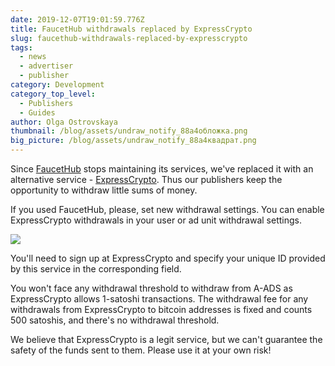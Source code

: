 ```yaml
---
date: 2019-12-07T19:01:59.776Z
title: FaucetHub withdrawals replaced by ExpressCrypto
slug: faucethub-withdrawals-replaced-by-expresscrypto
tags:
  - news
  - advertiser
  - publisher
category: Development
category_top_level:
  - Publishers
  - Guides
author: Olga Ostrovskaya
thumbnail: /blog/assets/undraw_notify_88a4обложка.png
big_picture: /blog/assets/undraw_notify_88a4квадрат.png
---
```

Since [FaucetHub](https://faucethub.io/) stops maintaining its services, we've replaced it with an alternative service - [ExpressCrypto](https://expresscrypto.io/). Thus our publishers keep the opportunity to withdraw little sums of money.

If you used FaucetHub, please, set new withdrawal settings. You can enable ExpressCrypto withdrawals in your user or ad unit withdrawal settings. 

![](/blog/assets/screenshot-4-.png)

You'll need to sign up at ExpressCrypto and specify your unique ID provided by this service in the corresponding field.

You won't face any withdrawal threshold to withdraw from A-ADS as ExpressCrypto allows 1-satoshi transactions. The withdrawal fee for any withdrawals from ExpressCrypto to bitcoin addresses is fixed and counts 500 satoshis, and there's no withdrawal threshold.

We believe that ExpressCrypto is a legit service, but we can't guarantee the safety of the funds sent to them. Please use it at your own risk!

